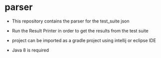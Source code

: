 # parser


* This repository contains the parser for the test_suite json
* Run the Result Printer in order to get the results from the test suite

* project can be imported as a gradle project using intellij or eclipse IDE
* Java 8 is required



